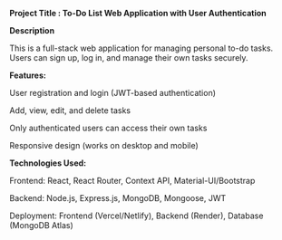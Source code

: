 **Project Title : To-Do List Web Application with User Authentication**

**Description**

This is a full-stack web application for managing personal to-do tasks. Users can sign up, log in, and manage their own tasks securely.

**Features:**

User registration and login (JWT-based authentication)

Add, view, edit, and delete tasks

Only authenticated users can access their own tasks

Responsive design (works on desktop and mobile)

**Technologies Used:**

Frontend: React, React Router, Context API, Material-UI/Bootstrap

Backend: Node.js, Express.js, MongoDB, Mongoose, JWT

Deployment: Frontend (Vercel/Netlify), Backend (Render), Database (MongoDB Atlas)
